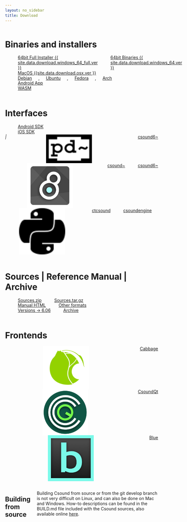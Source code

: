```yaml
---
layout: no_sidebar
title: Download
---
```


<!--
If you want to update the links to Csound distributions on this page,
please, do it in the 'download.yaml' file located in '_data' directory':
https://github.com/csound/csound.github.io/blob/master/_data/
-->


<!-- Binaries and installers -->

<div class="sixteen columns">
    <h1 class="align-center">Binaries and installers</h1>
</div>

<div style="line-height: 1.2em">
  <div class="four columns align-center">
    <i class="fa fa-4x fa-windows"></i><br/>
	<a href="{{ site.data.download.windows_64_full.link }}">64bit Full Installer {{ site.data.download.windows_64_full.ver }}</a><br/>
	<a href="{{ site.data.download.windows_64.link }}">64bit Binaries 
    {{ site.data.download.windows_64.ver }}</a><br/>
  </div>
    
  <div class="three columns align-center">
        <i class="fa fa-4x fa-apple"></i><br/>
	<a href="{{ site.data.download.osx.link }}">MacOS  {{site.data.download.osx.ver }}</a><br/>
  </div>
    
  <div class="three columns align-center">
        <i class="fa fa-4x fa-linux"></i><br/>
	<a href="{{ site.data.download.linux.debian_link }}">Debian</a>,
	<a href="{{ site.data.download.linux.ubuntu_link }}">Ubuntu</a>,
	<a href="{{ site.data.download.linux.fedora_link }}">Fedora</a>,
	<a href="{{ site.data.download.linux.arch_link }}">Arch</a>
  </div>

  <div class="three columns align-center">
        <i class="fa fa-4x fa-android"></i><br/>
	<a href="{{ site.data.download.android_app.link }}">Android App</a>
  </div>

  <div class="two columns align-center">
        <i class="fa fa-4x fa-html5"></i><br/>
	<a href="{{ site.data.download.web.link }}">WASM</a>
  </div>
</div>


<!-- Interfaces -->
<div class="sixteen columns"><br/></div>

<div class="sixteen columns">
    <h1 class="align-center">Interfaces</h1>
</div>

<div style="line-height: 1.2em">
  <div class="three columns align-center">
        <i class="fa fa-4x fa-android"></i><br/>
	<a href="{{ site.data.download.android_sdk.link }}">Android SDK</a>
  </div>
  
  <div class="three columns align-center">
        <i class="fa fa-4x fa-apple"></i><br/>
	<a href="{{ site.data.download.ios_sdk.link }}">iOS SDK</a>
  </div>
  
  <div class="three columns align-center">
    <i>|</i><img src="/images/pd.png" style="display: block;margin-left: auto;  margin-right: auto;width: 30%;"><br/>
	<a href="{{ site.data.download.pd.link }}">csound6~</a>
  </div>

  <div class="three columns align-center">
    <img src="/images/max.jpg" style="display: block;margin-left: auto;  margin-right: auto;width: 30%;"><br/>
	<a href="{{ site.data.download.max.link }}">csound~</a><br/>
	<a href="{{ site.data.download.max_new.link }}">csound6~</a>
  </div>

  <div class="three columns align-center">
    <img src="/images/python_bw.png" style="display: block;margin-left: auto;  margin-right: auto;width: 30%;"><br/>
	<a href="{{ site.data.download.ctcsound.link }}">ctcsound</a><br/>
	<a href="{{ site.data.download.csoundengine.link }}">csoundengine</a><br/>
  </div>
  
</div>


<!-- Sources Reference Archive -->
<div class="sixteen columns"><br/></div>

<div class="sixteen columns">
    <h1 class="align-center">Sources | Reference Manual | Archive</h1>
</div>

<div style="line-height: 1.2em">
  <div class="five columns align-center">
    <i class="fa fa-4x fa-file-code-o"></i><br/>
	<a href="{{ site.data.download.source.zip_link }}">Sources.zip</a><br/>
	<a href="{{ site.data.download.source.tgz_link }}">Sources.tar.gz</a>
    </div>

  <div class="five columns align-center">
    <i class="fa fa-4x fa-book"></i><br/>
	<a href="{{ site.data.download.manual.html_link }}">Manual HTML</a><br/>
    <a href="{{ site.data.download.manual.others_link }}">Other formats</a>
  </div>
  
  <div class="five columns align-center">
    <i class="fa fa-4x fa-archive"></i><br/>
	<a href="{{ site.data.download.older.link }}">Versions -> 6.06</a><br/>
	<a href="{{ site.data.download.archives.link }}">Archive</a>
  </div>  
    
</div>

<!-- Frontends -->
<div class="sixteen columns"><br/></div>

<div class="sixteen columns">
    <h1 class="align-center">Frontends</h1>
</div>

<div style="line-height: 1.2em">
  <div class="five columns align-center">
    <img src="/images/cabbage.svg" style="display: block;margin-left: auto;  margin-right: auto;width: 30%;"><br/>
	<a href="{{ site.data.download.cabbage.link }}">Cabbage</a>
  </div>

  <div class="five columns align-center">
    <img src="/images/csqt.svg" style="display: block;margin-left: auto;  margin-right: auto;width: 30%;"><br/>
	<a href="{{ site.data.download.csqt.link }}">CsoundQt</a>
  </div>
  
  <div class="five columns align-center">
    <img src="/images/blue.png" style="display: block;margin-left: auto;  margin-right: auto;width: 30%;"><br/>
	<a href="{{ site.data.download.cabbage.link }}">Blue</a>
  </div>
    
</div>

<div class="sixteen columns"><br/></div>
<div class="sixteen columns">
    <h2 name="building-from-source">Building from source</h2>
    <p>
	Building Csound from source or from the git develop branch is not very difficult on Linux,
	and can also be done on Mac and Windows. How-to descriptions can be found in the BUILD.md
	file included with the Csound sources, also available online
	<a href="https://github.com/csound/csound/blob/develop/BUILD.md">here</a>.	
    </p>
</div>

